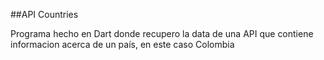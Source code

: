 ##API Countries

Programa hecho en Dart donde recupero la data de una API que contiene informacion acerca de un país, en este caso Colombia
